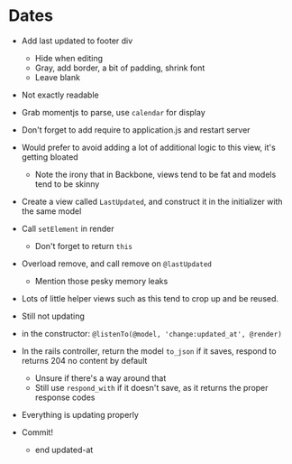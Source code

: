 Dates
==

- Add last updated to footer div
  - Hide when editing
  - Gray, add border, a bit of padding, shrink font
  - Leave blank

- Not exactly readable
- Grab momentjs to parse, use `calendar` for display
- Don't forget to add require to application.js and restart server

- Would prefer to avoid adding a lot of additional logic to this view, it's
  getting bloated
  - Note the irony that in Backbone, views tend to be fat and models tend to be
    skinny
- Create a view called `LastUpdated`, and construct it in the initializer with the
  same model
- Call `setElement` in render
  - Don't forget to return `this`
- Overload remove, and call remove on `@lastUpdated`
  - Mention those pesky memory leaks

- Lots of little helper views such as this tend to crop up and be reused.

- Still not updating
- in the constructor: `@listenTo(@model, 'change:updated_at', @render)`
- In the rails controller, return the model `to_json` if it saves, respond to
  returns 204 no content by default
  - Unsure if there's a way around that
  - Still use `respond_with` if it doesn't save, as it returns the proper
    response codes
- Everything is updating properly

- Commit!
  - end updated-at
